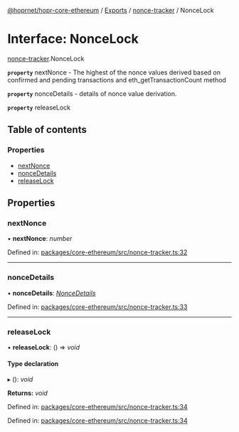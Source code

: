 [@hoprnet/hopr-core-ethereum](../README.md) / [Exports](../modules.md) / [nonce-tracker](../modules/nonce_tracker.md) / NonceLock

# Interface: NonceLock

[nonce-tracker](../modules/nonce_tracker.md).NonceLock

**`property`** nextNonce - The highest of the nonce values derived based on confirmed and pending transactions and eth_getTransactionCount method

**`property`** nonceDetails - details of nonce value derivation.

**`property`** releaseLock

## Table of contents

### Properties

- [nextNonce](nonce_tracker.noncelock.md#nextnonce)
- [nonceDetails](nonce_tracker.noncelock.md#noncedetails)
- [releaseLock](nonce_tracker.noncelock.md#releaselock)

## Properties

### nextNonce

• **nextNonce**: _number_

Defined in: [packages/core-ethereum/src/nonce-tracker.ts:32](https://github.com/hoprnet/hoprnet/blob/448a47a/packages/core-ethereum/src/nonce-tracker.ts#L32)

---

### nonceDetails

• **nonceDetails**: [_NonceDetails_](../modules/nonce_tracker.md#noncedetails)

Defined in: [packages/core-ethereum/src/nonce-tracker.ts:33](https://github.com/hoprnet/hoprnet/blob/448a47a/packages/core-ethereum/src/nonce-tracker.ts#L33)

---

### releaseLock

• **releaseLock**: () => _void_

#### Type declaration

▸ (): _void_

**Returns:** _void_

Defined in: [packages/core-ethereum/src/nonce-tracker.ts:34](https://github.com/hoprnet/hoprnet/blob/448a47a/packages/core-ethereum/src/nonce-tracker.ts#L34)

Defined in: [packages/core-ethereum/src/nonce-tracker.ts:34](https://github.com/hoprnet/hoprnet/blob/448a47a/packages/core-ethereum/src/nonce-tracker.ts#L34)

